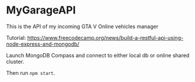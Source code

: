 # MyGarageAPI

This is the API of my incoming GTA V Online vehicles manager

Tutorial: https://www.freecodecamp.org/news/build-a-restful-api-using-node-express-and-mongodb/

Launch MongoDB Compass and connect to either local db or online shared cluster.

Then run `npm start`.
